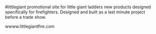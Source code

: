 #littlegiant
promotional site for little giant ladders new products designed specifically for firefighters. Designed and built as a last minute project before a trade show. 

wwww.littlegiantfire.com


